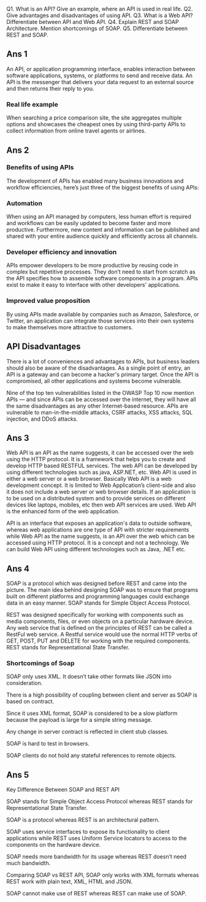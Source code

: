 Q1. What is an API? Give an example, where an API is used in real life.
Q2. Give advantages and disadvantages of using API.
Q3. What is a Web API? Differentiate between API and Web API.
Q4. Explain REST and SOAP Architecture. Mention shortcomings of SOAP.
Q5. Differentiate between REST and SOAP.

## Ans 1
An API, or application programming interface, enables interaction between software applications, systems, or platforms to send and receive data. An API is the messenger that delivers your data request to an external source and then returns their reply to you.

### Real life example
When searching a price comparison site, the site aggregates multiple options and showcases the cheapest ones by using third-party APIs to collect information from online travel agents or airlines.  

## Ans 2
### Benefits of using APIs
The development of APIs has enabled many business innovations and workflow efficiencies, here’s just three of the biggest benefits of using APIs:

### Automation
When using an API managed by computers, less human effort is required and workflows can be easily updated to become faster and more productive. Furthermore, new content and information can be published and shared with your entire audience quickly and efficiently across all channels. 

### Developer efficiency and innovation
APIs empower developers to be more productive by reusing code in complex but repetitive processes. They don’t need to start from scratch as the API specifies how to assemble software components in a program. APIs exist to make it easy to interface with other developers' applications.

### Improved value proposition
By using APIs made available by companies such as Amazon, Salesforce, or Twitter, an application can integrate those services into their own systems to make themselves more attractive to customers.

## API Disadvantages
There is a lot of conveniences and advantages to APIs, but business leaders should also be aware of the disadvantages. As a single point of entry, an API is a gateway and can become a hacker's primary target. Once the API is compromised, all other applications and systems become vulnerable.

Nine of the top ten vulnerabilities listed in the OWASP Top 10 now mention APIs — and since APIs can be accessed over the internet, they will have all the same disadvantages as any other Internet-based resource.  APIs are vulnerable to man-in-the-middle attacks, CSRF attacks, XSS attacks, SQL injection, and DDoS attacks.

## Ans 3 
Web API is an API as the name suggests, it can be accessed over the web using the HTTP protocol. It is a framework that helps you to create and develop HTTP based RESTFUL services. The web API can be developed by using different technologies such as java, ASP.NET, etc. Web API is used in either a web server or a web browser. Basically Web API is a web development concept. It is limited to Web Application’s client-side and also it does not include a web server or web browser details. If an application is to be used on a distributed system and to provide services on different devices like laptops, mobiles, etc then web API services are used. Web API is the enhanced form of the web application.



API is an interface that exposes an application's data to outside software, whereas web applications are one type of API with stricter requirements while Web API as the name suggests, is an API over the web which can be accessed using HTTP protocol. It is a concept and not a technology. We can build Web API using different technologies such as Java, .NET etc.



## Ans 4
SOAP is a protocol which was designed before REST and came into the picture. The main idea behind designing SOAP was to ensure that programs built on different platforms and programming languages could exchange data in an easy manner. SOAP stands for Simple Object Access Protocol.


REST was designed specifically for working with components such as media components, files, or even objects on a particular hardware device. Any web service that is defined on the principles of REST can be called a RestFul web service. A Restful service would use the normal HTTP verbs of GET, POST, PUT and DELETE for working with the required components. REST stands for Representational State Transfer.

### Shortcomings of Soap
SOAP only uses XML. It doesn’t take other formats like JSON into consideration.

There is a high possibility of coupling between client and server as SOAP is based on contract.

Since it uses XML format, SOAP is considered to be a slow platform because the payload is large for a simple string message.

Any change in server contract is reflected in client stub classes.

SOAP is hard to test in browsers.

SOAP clients do not hold any stateful references to remote objects.

## Ans 5
Key Difference Between SOAP and REST API

SOAP stands for Simple Object Access Protocol whereas REST stands for Representational State Transfer.

SOAP is a protocol whereas REST is an architectural pattern.

SOAP uses service interfaces to expose its functionality to client applications while REST uses Uniform Service locators to access to the 
components on the hardware device.

SOAP needs more bandwidth for its usage whereas REST doesn’t need much bandwidth.

Comparing SOAP vs REST API, SOAP only works with XML formats whereas REST work with plain text, XML, HTML and JSON.

SOAP cannot make use of REST whereas REST can make use of SOAP.


```python

```
